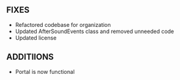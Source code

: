 ## FIXES
- Refactored codebase for organization
- Updated AfterSoundEvents class and removed unneeded code
- Updated license
## ADDITIIONS
- Portal is now functional